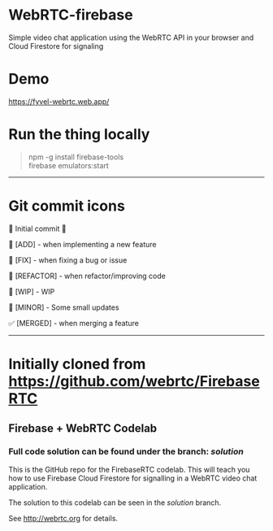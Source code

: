 # WebRTC-firebase
 Simple video chat application using the WebRTC API in your browser and Cloud Firestore for signaling

# Demo  
https://fyvel-webrtc.web.app/

# Run the thing locally
> npm -g install firebase-tools  
> firebase emulators:start

---

# Git commit icons
🎉 Initial commit 🎉

🚀 [ADD] - when implementing a new feature

🔨 [FIX] - when fixing a bug or issue

🎨 [REFACTOR] - when refactor/improving code

🚧 [WIP] - WIP

📝 [MINOR] - Some small updates

✅ [MERGED] - when merging a feature

---

# Initially cloned from https://github.com/webrtc/FirebaseRTC
## Firebase + WebRTC Codelab
### Full code solution can be found under the branch: _solution_
This is the GitHub repo for the FirebaseRTC codelab. This will teach you how 
to use Firebase Cloud Firestore for signalling in a WebRTC video chat application.

The solution to this codelab can be seen in the _solution_ branch.

See http://webrtc.org for details.
